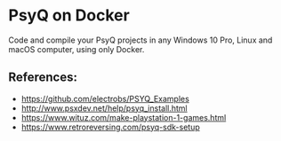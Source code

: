 # PsyQ on Docker
Code and compile your PsyQ projects in any Windows 10 Pro, Linux and macOS computer, using only Docker.

## References:
- https://github.com/electrobs/PSYQ_Examples
- http://www.psxdev.net/help/psyq_install.html
- https://www.wituz.com/make-playstation-1-games.html
- https://www.retroreversing.com/psyq-sdk-setup